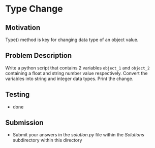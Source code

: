 # Type Change

## Motivation
Type() method is key for changing data type  of an object value. 

## Problem Description
Write a python script that contains 2 variables `object_1` and `object_2` containing a float and string number value respectively. 
Convert the variables into string and integer data types.
Print the change.

## Testing
* done

## Submission
* Submit your answers in the *solution.py* file within the *Solutions* subdirectory within this directory
